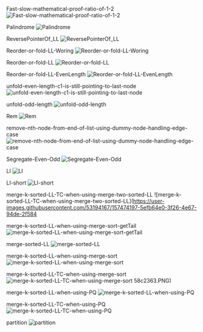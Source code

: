 Fast-slow-mathematical-proof-ratio-of-1-2
![Fast-slow-mathematical-proof-ratio-of-1-2](https://user-images.githubusercontent.com/53194167/157474186-8e27bbc2-cdb0-4630-8a91-0a157a122580.PNG)

Palindrome
![Palindrome](https://user-images.githubusercontent.com/53194167/157474213-3ecff2b0-c2bc-4354-94a6-d22619d3b557.PNG)

ReversePointerOf_LL
![ReversePointerOf_LL](https://user-images.githubusercontent.com/53194167/157474177-313f7be6-4268-41d9-8fcf-e05ef6e29e4b.PNG)

Reorder-or-fold-LL-Woring
![Reorder-or-fold-LL-Woring](https://user-images.githubusercontent.com/53194167/157474176-a3453851-57de-4284-ad31-4e1ab9684614.PNG)

Reorder-or-fold-LL
![Reorder-or-fold-LL](https://user-images.githubusercontent.com/53194167/157474172-2d788ba2-0ec5-4bf1-bd5c-99ed4f656d5d.PNG)

Reorder-or-fold-LL-EvenLength
![Reorder-or-fold-LL-EvenLength](https://user-images.githubusercontent.com/53194167/157474174-892d5608-e45b-4524-a9a2-26eac9471d99.PNG)

unfold-even-length-c1-is-still-pointing-to-last-node
![unfold-even-length-c1-is-still-pointing-to-last-node](https://user-images.githubusercontent.com/53194167/157474183-5da4048e-e3c2-4f7c-9d2c-6fe72a11422f.PNG)

unfold-odd-length
![unfold-odd-length](https://user-images.githubusercontent.com/53194167/157474184-16494aed-314b-4751-a05a-6cdd2a07bc95.PNG)

Rem
![Rem](https://user-images.githubusercontent.com/53194167/157474166-f7dd365a-0f1e-4556-933c-5554570d062a.PNG)

remove-nth-node-from-end-of-list-using-dummy-node-handling-edge-case
![remove-nth-node-from-end-of-list-using-dummy-node-handling-edge-case](https://user-images.githubusercontent.com/53194167/157474168-46452a8d-d169-499e-8c90-658fe5186726.PNG)

Segregate-Even-Odd
![Segregate-Even-Odd](https://user-images.githubusercontent.com/53194167/157474181-ac1118f6-e4f6-4b47-9301-4aea8ad3f968.PNG)

LI
![LI](https://user-images.githubusercontent.com/53194167/157474190-befb59a8-fe42-4f22-a529-dcd09a8aa692.PNG)

LI-short
![LI-short](https://user-images.githubusercontent.com/53194167/157474192-1fd455e6-154b-4501-8dc0-2ca40d5e97db.PNG)

merge-k-sorted-LL-TC-when-using-merge-two-sorted-LL
![merge-k-sorted-LL-TC-when-using-merge-two-sorted-LL](https://user-images.githubusercontent.com/53194167/157474197-5efb64e0-3f26-4e67-94de-2f584

merge-k-sorted-LL-when-using-merge-sort-getTail
![merge-k-sorted-LL-when-using-merge-sort-getTail](https://user-images.githubusercontent.com/53194167/157474206-7243332a-f3f7-4cb6-bf54-6bfd5b04b306.PNG)


merge-sorted-LL
![merge-sorted-LL](https://user-images.githubusercontent.com/53194167/157474212-de277258-c1f0-4905-b822-f9f96adadd2b.PNG)

merge-k-sorted-LL-when-using-merge-sort
![merge-k-sorted-LL-when-using-merge-sort](https://user-images.githubusercontent.com/53194167/157474203-e59e2fe2-c9c4-4e29-b5c5-d4d779fc53a7.PNG)

merge-k-sorted-LL-TC-when-using-merge-sort
![merge-k-sorted-LL-TC-when-using-merge-sort](https://user-images.githubusercontent.com/53194167/157474194-1369957b-26ba-40ad-98f3-039ae8a3f0a5.PNG)
58c2363.PNG)

merge-k-sorted-LL-when-using-PQ
![merge-k-sorted-LL-when-using-PQ](https://user-images.githubusercontent.com/53194167/157474208-d695b233-d044-4585-8e43-60ed88a5a9e0.PNG)

merge-k-sorted-LL-TC-when-using-PQ
![merge-k-sorted-LL-TC-when-using-PQ](https://user-images.githubusercontent.com/53194167/157474199-95ca9060-f335-4d68-9ff3-204b977ebd35.PNG)

partition
![partition](https://user-images.githubusercontent.com/53194167/157474159-df198563-207c-4a06-b4d8-b5cc145881a3.PNG)
